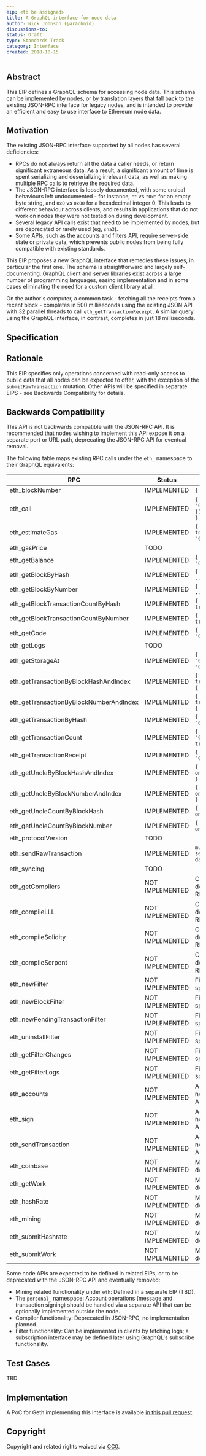 ```yaml
---
eip: <to be assigned>
title: A GraphQL interface for node data
author: Nick Johnson (@arachnid)
discussions-to: 
status: Draft
type: Standards Track
category: Interface
created: 2018-10-15
---
```


## Abstract
This EIP defines a GraphQL schema for accessing node data. This schema can be implemented by nodes, or by translation layers that fall back to the existing JSON-RPC interface for legacy nodes, and is intended to provide an efficient and easy to use interface to Ethereum node data.

## Motivation
The existing JSON-RPC interface supported by all nodes has several deficiencies:

 - RPCs do not always return all the data a caller needs, or return significant extraneous data. As a result, a significant amount of time is spent serializing and deserializing irrelevant data, as well as making multiple RPC calls to retrieve the required data.
 - The JSON-RPC interface is loosely documented, with some cruical behaviours left undocumented - for instance, `""` vs `"0x"` for an empty byte string, and `0x0` vs `0x00` for a hexadecimal integer 0. This leads to different behaviour across clients, and results in applications that do not work on nodes they were not tested on during development.
 - Several legacy API calls exist that need to be implemented by nodes, but are deprecated or rarely used (eg, `sha3`).
 - Some APIs, such as the accounts and filters API, require server-side state or private data, which prevents public nodes from being fully compatible with existing standards.

This EIP proposes a new GraphQL interface that remedies these issues, in particular the first one. The schema is straightforward and largely self-documenting. GraphQL client and server libraries exist across a large number of programming languages, easing implementation and in some cases eliminating the need for a custom client library at all.

On the author's computer, a common task - fetching all the receipts from a recent block - completes in 500 milliseconds using the existing JSON API with 32 parallel threads to call `eth_getTransactionReceipt`. A similar query using the GraphQL interface, in contrast, completes in just 18 milliseconds.

## Specification

## Rationale
This EIP specifies only operations concerned with read-only access to public data that all nodes can be expected to offer, with the exception of the `submitRawTransaction` mutation. Other APIs will be specified in separate EIPS - see Backwards Compatibility for details.

## Backwards Compatibility
This API is not backwards compatible with the JSON-RPC API. It is recommended that nodes wishing to implement this API expose it on a separate port or URL path, deprecating the JSON-RPC API for eventual removal.

The following table maps existing RPC calls under the `eth_` namespace to their GraphQL equivalents:

| RPC | Status | Description |
| --- | ------ | ----------- |
| eth_blockNumber | IMPLEMENTED |  `{ block { number } }` |
| eth_call | IMPLEMENTED | `{ call(data: { to: "0x...", data: "0x..." }) { data status gasUsed } }` |
| eth_estimateGas | IMPLEMENTED | `{ estimateGas(data: { to: "0x...", data: "0x..." }) }` |
| eth_gasPrice | TODO | |
| eth_getBalance | IMPLEMENTED |  `{ account(address: "0x...") { balance } }` |
| eth_getBlockByHash | IMPLEMENTED |  `{ block(hash: "0x...") { ... } }` |
| eth_getBlockByNumber | IMPLEMENTED |  `{ block(number: 123) { ... } }` |
| eth_getBlockTransactionCountByHash | IMPLEMENTED |  `{ block(hash: "0x...") { transactionCount } }` |
| eth_getBlockTransactionCountByNumber | IMPLEMENTED |  `{ block(number: x) { transactionCounnt } }` |
| eth_getCode | IMPLEMENTED |  `{ account(address: "0x...") { code } }` |
| eth_getLogs |  TODO | |
| eth_getStorageAt | IMPLEMENTED |  `{ account(address: "0x...") { storage(slot: "0x...") } }` |
| eth_getTransactionByBlockHashAndIndex | IMPLEMENTED | `{ block(hash: "0x...") { transactionAt(index: x) { ... } } }` |
| eth_getTransactionByBlockNumberAndIndex | IMPLEMENTED | `{ block(number: n) { transactionAt(index: x) { ... } } }` |
| eth_getTransactionByHash | IMPLEMENTED |  `{ transaction(hash: "0x...") { ... } }` |
| eth_getTransactionCount | IMPLEMENTED |  `{ account(address: "0x...") { transactionCount } }` |
| eth_getTransactionReceipt | IMPLEMENTED |  `{ transaction(hash: "0x...") { ... } }` |
| eth_getUncleByBlockHashAndIndex | IMPLEMENTED |  `{ block(hash: "0x...") { ommerAt(index: x) { ... } } }` |
| eth_getUncleByBlockNumberAndIndex | IMPLEMENTED |  `{ block(number: n) { ommerAt(index: x) { ... } } }` |
| eth_getUncleCountByBlockHash | IMPLEMENTED |  `{ block(hash: "0x...") { ommerCount } }` |
| eth_getUncleCountByBlockNumber | IMPLEMENTED |  `{ block(number: x) { ommerCount } }` |
| eth_protocolVersion | TODO | |
| eth_sendRawTransaction | IMPLEMENTED | `mutation { sendRawTransaction(data: data) }` |
| eth_syncing | TODO | |
| eth_getCompilers | NOT IMPLEMENTED | Compiler functionality is deprecated in JSON-RPC. |
| eth_compileLLL | NOT IMPLEMENTED | Compiler functionality is deprecated in JSON-RPC. |
| eth_compileSolidity | NOT IMPLEMENTED | Compiler functionality is deprecated in JSON-RPC. |
| eth_compileSerpent | NOT IMPLEMENTED | Compiler functionality is deprecated in JSON-RPC. |
| eth_newFilter | NOT IMPLEMENTED | Filter functionality may be specified in a future EIP. |
| eth_newBlockFilter | NOT IMPLEMENTED | Filter functionality may be specified in a future EIP. |
| eth_newPendingTransactionFilter | NOT IMPLEMENTED | Filter functionality may be specified in a future EIP. |
| eth_uninstallFilter | NOT IMPLEMENTED | Filter functionality may be specified in a future EIP. |
| eth_getFilterChanges | NOT IMPLEMENTED | Filter functionality may be specified in a future EIP. |
| eth_getFilterLogs | NOT IMPLEMENTED | Filter functionality may be specified in a future EIP. |
| eth_accounts | NOT IMPLEMENTED | Accounts functionality is not part of the core node API. |
| eth_sign | NOT IMPLEMENTED | Accounts functionality is not part of the core node API. |
| eth_sendTransaction | NOT IMPLEMENTED | Accounts functionality is not part of the core node API. |
| eth_coinbase | NOT IMPLEMENTED | Mining functionality to be defined separately. |
| eth_getWork | NOT IMPLEMENTED | Mining functionality to be defined separately. |
| eth_hashRate | NOT IMPLEMENTED | Mining functionality to be defined separately. |
| eth_mining | NOT IMPLEMENTED | Mining functionality to be defined separately. |
| eth_submitHashrate | NOT IMPLEMENTED | Mining functionality to be defined separately. |
| eth_submitWork | NOT IMPLEMENTED | Mining functionality to be defined separately. |

Some node APIs are expected to be defined in related EIPs, or to be deprecated with the JSON-RPC API and eventually removed:

 - Mining related functionality under `eth`: Defined in a separate EIP (TBD).
 - The `personal_` namespace: Account operations (message and transaction signing) should be handled via a separate API that can be optionally implemented outside the node.
 - Compiler functionality: Deprecated in JSON-RPC, no implementation planned.
 - Filter functionality: Can be implemented in clients by fetching logs; a subscription interface may be defined later using GraphQL's subscribe functionality.

## Test Cases
TBD

## Implementation
A PoC for Geth implementing this interface is available [in this pull request](https://github.com/ethereum/go-ethereum/pull/17903).

## Copyright
Copyright and related rights waived via [CC0](https://creativecommons.org/publicdomain/zero/1.0/).
